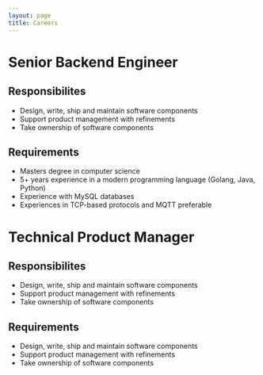 ```yaml
---
layout: page
title: Careers
---
```


# Senior Backend Engineer

## Responsibilites

* Design, write, ship and maintain software components
* Support product management with refinements
* Take ownership of software components

## Requirements

* Masters degree in computer science
* 5+ years experience in a modern programming language (Golang, Java, Python)
* Experience with MySQL databases
* Experiences in TCP-based protocols and MQTT preferable

# Technical Product Manager

## Responsibilites

* Design, write, ship and maintain software components
* Support product management with refinements
* Take ownership of software components

## Requirements

* Design, write, ship and maintain software components
* Support product management with refinements
* Take ownership of software components
